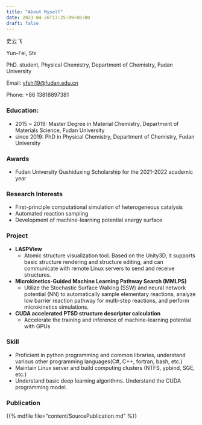 ```yaml
---
title: "About Myself"
date: 2023-04-26T17:25:09+08:00
draft: false
---
```


史云飞

Yun-Fei, Shi

PhD. student, Physical Chemistry, Department of Chemistry, Fudan University

Email: yfshi19@fudan.edu.cn

Phone: +86 13818897381

### Education:
* 2015 ~ 2019: Master Degree in Material Chemistry, Department of Materials Science, Fudan University
* since 2019: PhD in Physical Chemistry, Department of Chemistry, Fudan University

### Awards
* Fudan University Qushiduxing Scholarship for the 2021-2022 academic year

### Research Interests
* First-principle computational simulation of heterogeneous catalysis
* Automated reaction sampling
* Development of machine-learning potential energy surface

### Project
* **LASPView**
  * Atomic structure visualization tool. Based on the Unity3D, it supports basic structure rendering and structure editing, and can communicate with remote Linux servers to send and receive structures.
* **Microkinetics-Guided Machine Learning Pathway Search (MMLPS)**
  * Utilize the Stochastic Surface Walking (SSW) and neural network potential (NN) to automatically sample elementary reactions, analyze low barrier reaction pathway for multi-step reactions, and perform microkinetics simulations.
* **CUDA accelerated PTSD structure descriptor calculation**
  * Accelerate the training and inference of machine-learning potential with GPUs

### Skill
* Proficient in python programming and common libraries, understand various other programming languages(C#, C++, fortran, bash, etc.)
* Maintain Linux server and build computing clusters (NTFS, ypbind, SGE, etc.)
* Understand basic deep learning algorithms. Understand the CUDA programming model.
  
### Publication
{{% mdfile file="content/SourcePublication.md" %}}
